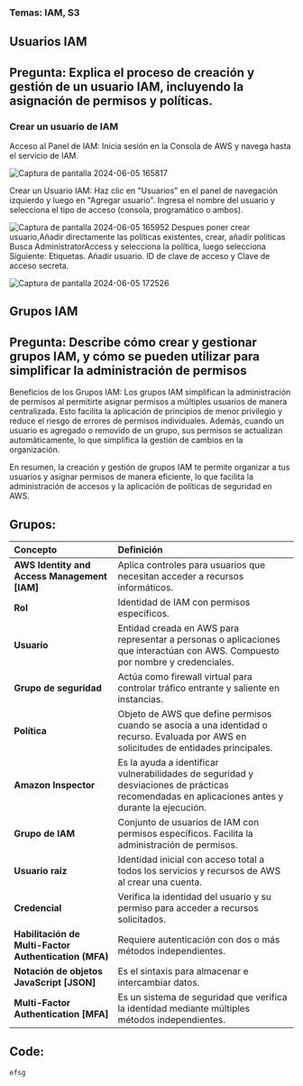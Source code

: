 ### Temas: IAM, S3

## Usuarios IAM
## Pregunta: Explica el proceso de creación y gestión de un usuario IAM, incluyendo la asignación de permisos y políticas.
### Crear un usuario de IAM

Acceso al Panel de IAM: Inicia sesión en la Consola de AWS y navega hasta el servicio de IAM.

![Captura de pantalla 2024-06-05 165817](https://github.com/Lila-Huanca/Trabajos-individuales-COMUNICACION-DE-DATOS-Y-REDES/assets/166184502/ea45be8d-e898-4309-b972-805a6a69ae77)

Crear un Usuario IAM: Haz clic en "Usuarios" en el panel de navegación izquierdo y luego en "Agregar usuario". Ingresa el nombre del usuario y selecciona el tipo de acceso (consola, programático o ambos).

![Captura de pantalla 2024-06-05 165952](https://github.com/Lila-Huanca/Trabajos-individuales-COMUNICACION-DE-DATOS-Y-REDES/assets/166184502/e7ba6052-30ce-417c-bce3-f803e2db0233)
 Despues poner crear usuario,Añadir directamente las políticas existentes, crear, añadir politicas  Busca AdministratorAccess y selecciona la política, luego selecciona Siguiente: Etiquetas. Añadir usuario.  ID de clave de acceso y Clave de acceso secreta.
 
![Captura de pantalla 2024-06-05 172526](https://github.com/Lila-Huanca/Trabajos-individuales-COMUNICACION-DE-DATOS-Y-REDES/assets/166184502/a7a538ce-f2a4-4938-afd9-64d5e78dc2da)


## Grupos IAM
## Pregunta: Describe cómo crear y gestionar grupos IAM, y cómo se pueden utilizar para simplificar la administración de permisos

Beneficios de los Grupos IAM: Los grupos IAM simplifican la administración de permisos al permitirte asignar permisos a múltiples usuarios de manera centralizada. Esto facilita la aplicación de principios de menor privilegio y reduce el riesgo de errores de permisos individuales. Además, cuando un usuario es agregado o removido de un grupo, sus permisos se actualizan automáticamente, lo que simplifica la gestión de cambios en la organización.

En resumen, la creación y gestión de grupos IAM te permite organizar a tus usuarios y asignar permisos de manera eficiente, lo que facilita la administración de accesos y la aplicación de políticas de seguridad en AWS.

## Grupos:

|**Concepto**|**Definición**|
| :- | :- |
|**AWS Identity and Access Management [IAM]**|Aplica controles para usuarios que necesitan acceder a recursos informáticos.|
|**Rol**|Identidad de IAM con permisos específicos.|
|**Usuario**|Entidad creada en AWS para representar a personas o aplicaciones que interactúan con AWS. Compuesto por nombre y credenciales.|
|**Grupo de seguridad**|Actúa como firewall virtual para controlar tráfico entrante y saliente en instancias.|
|**Política**|Objeto de AWS que define permisos cuando se asocia a una identidad o recurso. Evaluada por AWS en solicitudes de entidades principales.|
|**Amazon Inspector**|Es la ayuda a identificar vulnerabilidades de seguridad y desviaciones de prácticas recomendadas en aplicaciones antes y durante la ejecución.|
|**Grupo de IAM**|Conjunto de usuarios de IAM con permisos específicos. Facilita la administración de permisos.|
|**Usuario raíz**|Identidad inicial con acceso total a todos los servicios y recursos de AWS al crear una cuenta.|
|**Credencial**|Verifica la identidad del usuario y su permiso para acceder a recursos solicitados.|
|**Habilitación de Multi-Factor Authentication (MFA)**|Requiere autenticación con dos o más métodos independientes.|
|**Notación de objetos JavaScript [JSON]**|Es el sintaxis para almacenar e intercambiar datos.|
|**Multi-Factor Authentication [MFA]**|Es un sistema de seguridad que verifica la identidad mediante múltiples métodos independientes.|

## Code: 

```
efsg

```



